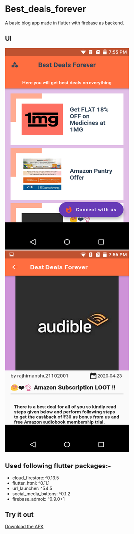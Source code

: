 # Best_deals_forever

A basic blog app made in flutter with firebase as backend.

## UI
<img src="https://github.com/AniketSindhu/Best-deals-Forever/blob/master/list.png" width="400" height="650"> <img src="https://github.com/AniketSindhu/Best-deals-Forever/blob/master/detail.png" width="400" height="650">

## Used following flutter packages:-
* cloud_firestore: ^0.13.5
* flutter_html: ^0.11.1
* url_launcher: ^5.4.5
* social_media_buttons: ^0.1.2
* firebase_admob: ^0.9.0+1

## Try it out
[Download the APK](https://drive.google.com/file/d/1HzXgVka75ymTNzAPpEKvKjB3Ke9KE3b-)
